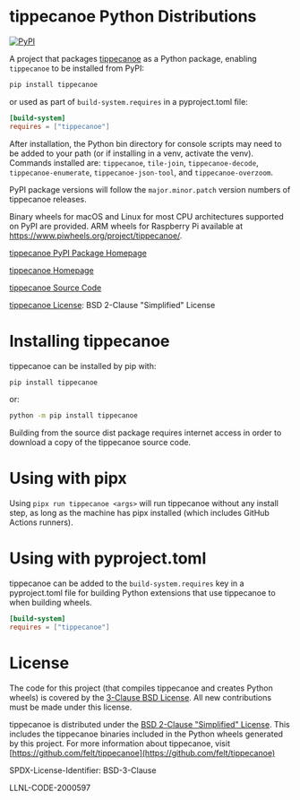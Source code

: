 tippecanoe Python Distributions
===============================

[![PyPI](https://img.shields.io/pypi/v/tippecanoe.svg)](https://pypi.org/project/tippecanoe)

A project that packages [tippecanoe](https://github.com/felt/tippecanoe) as a Python package, enabling `tippecanoe` to be installed from PyPI:

```sh
pip install tippecanoe
```

or used as part of `build-system.requires` in a pyproject.toml file:

```toml
[build-system]
requires = ["tippecanoe"]
```

After installation, the Python bin directory for console scripts may need to be added to your path (or if installing in a venv, activate the venv).
Commands installed are: `tippecanoe`, `tile-join`, `tippecanoe-decode`, `tippecanoe-enumerate`, `tippecanoe-json-tool`, and `tippecanoe-overzoom`.

PyPI package versions will follow the `major.minor.patch` version numbers of tippecanoe releases.

Binary wheels for macOS and Linux for most CPU architectures supported on PyPI are provided. ARM wheels for Raspberry Pi available at https://www.piwheels.org/project/tippecanoe/.

[tippecanoe PyPI Package Homepage](https://github.com/nightlark/tippecanoe-pypi)

[tippecanoe Homepage](https://github.com/felt/tippecanoe)

[tippecanoe Source Code](https://github.com/felt/tippecanoe)

[tippecanoe License](https://github.com/felt/tippecanoe/blob/main/LICENSE.md): BSD 2-Clause "Simplified" License

Installing tippecanoe
=====================

tippecanoe can be installed by pip with:

```sh
pip install tippecanoe
```

or:

```sh
python -m pip install tippecanoe
```

Building from the source dist package requires internet access in order to download a copy of the tippecanoe source code.

Using with pipx
===============

Using `pipx run tippecanoe <args>` will run tippecanoe without any install step, as long as the machine has pipx installed (which includes GitHub Actions runners).

Using with pyproject.toml
=========================

tippecanoe can be added to the `build-system.requires` key in a pyproject.toml file for building Python extensions that use tippecanoe to when building wheels.

```toml
[build-system]
requires = ["tippecanoe"]
```

License
=======

The code for this project (that compiles tippecanoe and creates Python wheels) is covered by the [3-Clause BSD License](https://opensource.org/license/bsd-3-clause/). All new contributions must be made under this license.

tippecanoe is distributed under the [BSD 2-Clause "Simplified" License](https://github.com/felt/tippecanoe/blob/main/LICENSE.md). This includes the tippecanoe binaries included in the Python wheels generated by this project. For more information about tippecanoe, visit [https://github.com/felt/tippecanoe](https://github.com/felt/tippecanoe)

SPDX-License-Identifier: BSD-3-Clause

LLNL-CODE-2000597
